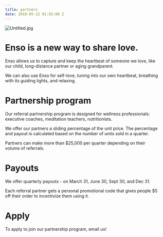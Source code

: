 ```yaml
---
title: partners
date: 2018-05-22 01:55:00 Z
---
```


![Untitled.jpg](/uploads/Untitled.jpg)

# Enso is a new way to share love.

Enso allows us to capture and keep the heartbeat of someone we love, like our child, long-distance partner or aging grandparent.

We can also use Enso for self-love, tuning into our own heartbeat, breathing with its guiding lights, and relaxing.

# Partnership program

Our referral partnership program is designed for wellness professionals: executive coaches, meditation teachers, nutritionists.

We offer our partners a sliding percentage of the unit price. The percentage and payout is calculated based on the number of units sold in a quarter.

Partners can make more than $25,000 per quarter depending on their volume of referrals.

# Payouts

We offer quarterly payouts - on March 31, June 30, Sept 30, and Dec 31.

Each referral partner gets a personal promotional code that gives people $5 off their order to incentivize them using it.

# Apply

To apply to join our partnership program, email us!